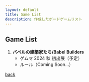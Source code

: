 ```yaml
---
layout: default
title: Game List
description: 作成したボードゲームリスト
---
```


## Game List

1. **バベルの建築家たち/Babel Builders**
   - ゲムマ 2024 秋 初出展（予定）
   - ルール（Coming Soon...）

[back](./)
